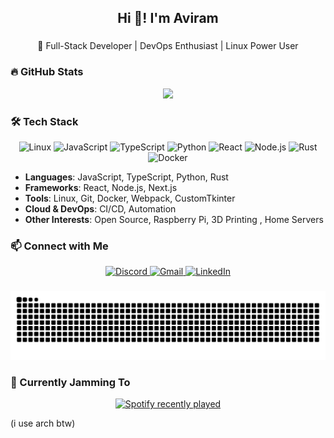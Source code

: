 <h2 align="center">Hi 👋! I'm Aviram</h2>

###

<p align="center">
  🚀 Full-Stack Developer | DevOps Enthusiast | Linux Power User 
</p>

###

### 🔥 GitHub Stats
<p align="center">
  <img src="https://github-readme-stats.vercel.app/api/top-langs?username=DevSnippy&layout=compact&langs_count=6&theme=dracula" height="150" />
</p>

###

### 🛠️ Tech Stack  
<p align="center">
  <img src="https://cdn.jsdelivr.net/gh/devicons/devicon/icons/linux/linux-original.svg" height="40" alt="Linux" />
  <img src="https://cdn.jsdelivr.net/gh/devicons/devicon/icons/javascript/javascript-original.svg" height="40" alt="JavaScript" />
  <img src="https://cdn.jsdelivr.net/gh/devicons/devicon/icons/typescript/typescript-original.svg" height="40" alt="TypeScript" />
  <img src="https://cdn.jsdelivr.net/gh/devicons/devicon/icons/python/python-original.svg" height="40" alt="Python" />
  <img src="https://cdn.jsdelivr.net/gh/devicons/devicon/icons/react/react-original.svg" height="40" alt="React" />
  <img src="https://cdn.jsdelivr.net/gh/devicons/devicon/icons/nodejs/nodejs-original.svg" height="40" alt="Node.js" />
  <img src="https://cdn.jsdelivr.net/gh/devicons/devicon/icons/rust/rust-original.svg" height="40" alt="Rust" />
  <img src="https://cdn.jsdelivr.net/gh/devicons/devicon/icons/docker/docker-original.svg" height="40" alt="Docker" />
</p>

- **Languages**: JavaScript, TypeScript, Python, Rust  
- **Frameworks**: React, Node.js, Next.js  
- **Tools**: Linux, Git, Docker, Webpack, CustomTkinter  
- **Cloud & DevOps**: CI/CD, Automation  
- **Other Interests**: Open Source, Raspberry Pi, 3D Printing , Home Servers 

###

### 📫 Connect with Me  
<p align="center">
  <a href="(https://discord.com/users/386603174842073108)">
    <img src="https://img.shields.io/badge/Discord-7289DA?style=for-the-badge&logo=discord&logoColor=white" alt="Discord" />
  </a>
  <a href="mailto:aviram2n@gmail.com">
    <img src="https://img.shields.io/badge/Gmail-D14836?style=for-the-badge&logo=gmail&logoColor=white" alt="Gmail" />
  </a>
  <a href="(https://www.linkedin.com/in/aviram-rabinovitch-76230423b/)">
    <img src="https://img.shields.io/badge/LinkedIn-0077B5?style=for-the-badge&logo=linkedin&logoColor=white" alt="LinkedIn" />
  </a>
</p>

###

<img src="https://raw.githubusercontent.com/DevSnippy/DevSnippy/output/snake.svg" alt="Snake animation" />


### 🎵 Currently Jamming To  
<p align="center">
  <a href="https://open.spotify.com/user/aviram121">
    <img src="https://spotify-recently-played-readme.vercel.app/api?user=aviram121&count=3&unique=false" alt="Spotify recently played" />
  </a>
</p>

<p>(i use arch btw)</p>
